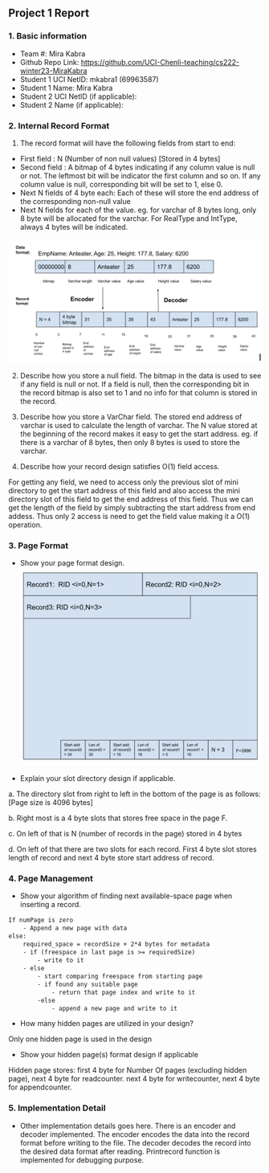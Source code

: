 ## Project 1 Report


### 1. Basic information
 - Team #: Mira Kabra
 - Github Repo Link: https://github.com/UCI-Chenli-teaching/cs222-winter23-MiraKabra
 - Student 1 UCI NetID: mkabra1 (69963587)
 - Student 1 Name: Mira Kabra
 - Student 2 UCI NetID (if applicable):
 - Student 2 Name (if applicable):


### 2. Internal Record Format

1. The record format will have the following fields from start to end:
 - First field : N (Number of non null values) [Stored in 4 bytes]
 - Second field : A bitmap of 4 bytes indicating if any column value is null or not. The leftmost bit will be indicator the first column and so on. If any column value is null, corresponding bit will be set to 1, else 0.
 - Next N fields of 4 byte each: Each of these will store the end address of the corresponding non-null value
 - Next N fields for each of the value. eg. for varchar of 8 bytes long, only 8 byte will be allocated for the varchar. For RealType and IntType, always 4 bytes will be indicated.

![alt text](https://github.com/MiraKabra/Database-Systems/blob/main/report/record%20format.png?raw=true)


2. Describe how you store a null field.
The bitmap in the data is used to see if any field is null or not. If a field is null, then the corresponding bit in the record bitmap is also set to 1 and no info for that column is stored in the record.

3. Describe how you store a VarChar field.
The stored end address of varchar is used to calculate the length of varchar. The N value stored at the beginning of the record makes it easy to get the start address. eg. if there is a varchar of 8 bytes, then only 8 bytes is used to store the varchar.


4. Describe how your record design satisfies O(1) field access.

For getting any field, we need to access only the previous slot of mini directory to get the start address of this field and also access the mini directory slot of this field to get the end address of this field. Thus we can get the length of the field by simply subtracting the start address from end addess. Thus only 2 access is need to get the field value making it a O(1) operation.

### 3. Page Format
- Show your page format design.
  ![alt text](https://github.com/MiraKabra/Database-Systems/blob/main/report/Page%20format.png?raw=true)

- Explain your slot directory design if applicable.

a. The directory slot from right to left in the bottom of the page is as follows: [Page size is 4096 bytes]

b. Right most is a 4 byte slots that stores free space in the page F.

c. On left of that is N (number of records in the page) stored in 4 bytes

d. On left of that there are two slots for each record. First 4 byte slot stores length of record and next 4 byte store start address of record. 


### 4. Page Management
- Show your algorithm of finding next available-space page when inserting a record.
```angular2svg
If numPage is zero
    - Append a new page with data
else:
    required_space = recordSize + 2*4 bytes for metadata
    - if (freespace in last page is >= requiredSize)
        - write to it
    - else
        - start comparing freespace from starting page
        - if found any suitable page
            - return that page index and write to it
        -else
            - append a new page and write to it
```


- How many hidden pages are utilized in your design?

Only one hidden page is used in the design


- Show your hidden page(s) format design if applicable

Hidden page stores: first 4 byte for Number Of pages (excluding hidden page), next 4 byte for readcounter. next 4 byte for writecounter, next 4 byte for appendcounter.


### 5. Implementation Detail
- Other implementation details goes here.
There is an encoder and decoder implemented. The encoder encodes the data into the record format before writing to the file.
The decoder decodes the record into the desired data format after reading. Printrecord function is implemented for debugging purpose.
